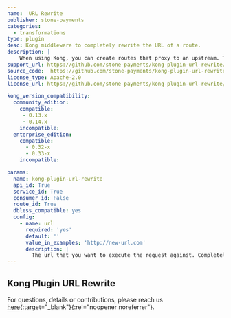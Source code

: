 ```yaml
---
name:  URL Rewrite
publisher: stone-payments
categories:
  - transformations
type: plugin
desc: Kong middleware to completely rewrite the URL of a route.
description: |
    When using Kong, you can create routes that proxy to an upstream. The problem lies when the upstream has an url that is not very friendly to your clients, or restful, or even pretty. When you add a Route in Kong, you have a somewhat limited url rewrite capability. This plugin simply throws away the url set in Kong route and uses the url set in it's configuration to proxy to the upstream. This gives you full freedom as to how to write your url's in Kong and inner services as well.
support_url: https://github.com/stone-payments/kong-plugin-url-rewrite/issues
source_code:  https://github.com/stone-payments/kong-plugin-url-rewrite
license_type: Apache-2.0
license_url: https://github.com/stone-payments/kong-plugin-url-rewrite/blob/master/LICENSE

kong_version_compatibility:
  community_edition:
    compatible:
     - 0.13.x
     - 0.14.x
    incompatible:
  enterprise_edition:
    compatible:
      - 0.32-x
      - 0.33-x
    incompatible:

params:
  name: kong-plugin-url-rewrite
  api_id: True
  service_id: True
  consumer_id: False
  route_id: True
  dbless_compatible: yes
  config:
    - name: url
      required: 'yes'
      default: ''
      value_in_examples: 'http://new-url.com'
      description: |
        The url that you want to execute the request against. Completely overrides the upstream_uri property.
---
```


## Kong Plugin URL Rewrite

For questions, details or contributions, please reach us [here](https://github.com/stone-payments/kong-plugin-url-rewrite){:target="_blank"}{:rel="noopener noreferrer"}. 
